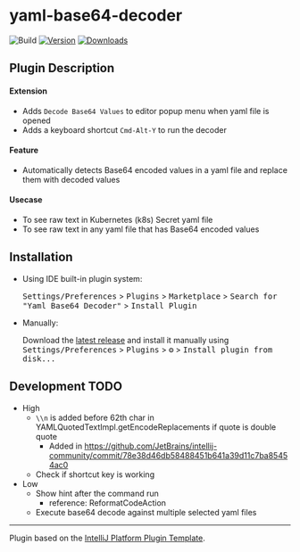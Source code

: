 # yaml-base64-decoder

![Build](https://github.com/yusukekuro/yaml-base64-decoder/workflows/Build/badge.svg)
[![Version](https://img.shields.io/jetbrains/plugin/v/19099-yaml-base64-decoder.svg)](https://plugins.jetbrains.com/plugin/19099-yaml-base64-decoder)
[![Downloads](https://img.shields.io/jetbrains/plugin/d/19099-yaml-base64-decoder.svg)](https://plugins.jetbrains.com/plugin/19099-yaml-base64-decoder)

## Plugin Description
<!-- Plugin description -->
#### Extension
- Adds `Decode Base64 Values` to editor popup menu when yaml file is opened
- Adds a keyboard shortcut `Cmd-Alt-Y` to run the decoder

#### Feature
- Automatically detects Base64 encoded values in a yaml file and replace them with decoded values

#### Usecase
- To see raw text in Kubernetes (k8s) Secret yaml file
- To see raw text in any yaml file that has Base64 encoded values
<!-- Plugin description end -->

## Installation

- Using IDE built-in plugin system:
  
  <kbd>Settings/Preferences</kbd> > <kbd>Plugins</kbd> > <kbd>Marketplace</kbd> > <kbd>Search for "Yaml Base64 Decoder"</kbd> >
  <kbd>Install Plugin</kbd>
  
- Manually:

  Download the [latest release](https://github.com/yusukekuro/yaml-base64-decoder/releases/latest) and install it manually using
  <kbd>Settings/Preferences</kbd> > <kbd>Plugins</kbd> > <kbd>⚙️</kbd> > <kbd>Install plugin from disk...</kbd>

## Development TODO
- High
  - `\\n` is added before 62th char in YAMLQuotedTextImpl.getEncodeReplacements if quote is double quote
    - Added in https://github.com/JetBrains/intellij-community/commit/78e38d46db58488451b641a39d11c7ba85454ac0
  - Check if shortcut key is working
- Low
  - Show hint after the command run
    - reference: ReformatCodeAction
  - Execute base64 decode against multiple selected yaml files

---
Plugin based on the [IntelliJ Platform Plugin Template][template].

[template]: https://github.com/JetBrains/intellij-platform-plugin-template

